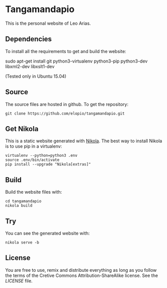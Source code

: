# Tangamandapio

This is the personal website of Leo Arias.

## Dependencies

To install all the requirements to get and build the website:

   sudo apt-get install git python3-virtualenv python3-pip python3-dev
   libxml2-dev libxslt1-dev

(Tested only in Ubuntu 15.04)

## Source

The source files are hosted in github. To get the repository:

    git clone https://github.com/elopio/tangamandapio.git

## Get Nikola

This is a static website generated with [Nikola](https://getnikola.com/). The
best way to install Nikola is to use pip in a virtualenv:

    virtualenv --python=python3 .env
    source .env/bin/activate
    pip install --upgrade "Nikola[extras]"

## Build

Build the website files with:

    cd tangamandapio
    nikola build

## Try

You can see the generated website with:

    nikola serve -b

## License

You are free to use, remix and distribute everything as long as you follow the
terms of the Cretive Commons Attribution-ShareAlike license. See the _LICENSE_
file.
